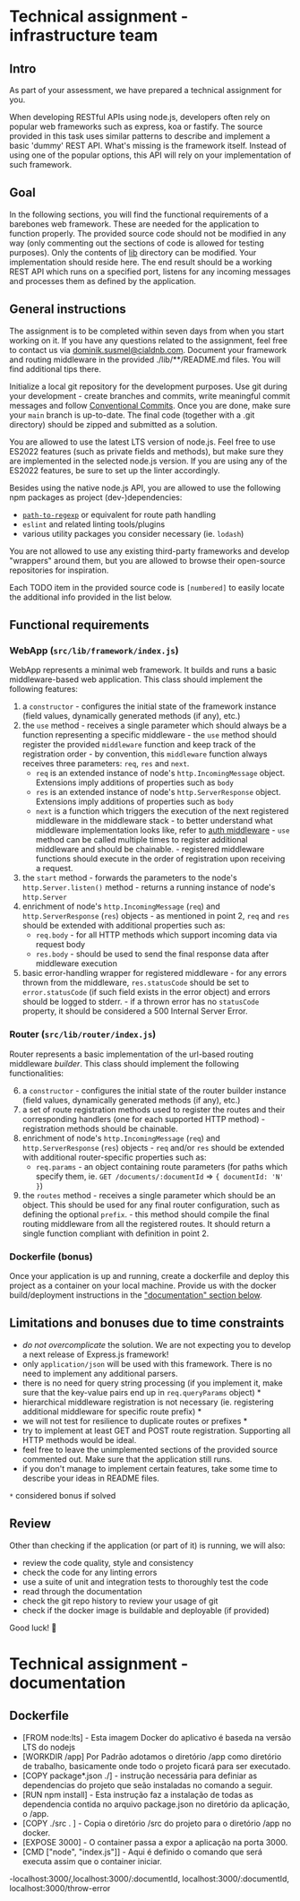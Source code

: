 # Technical assignment - infrastructure team

## Intro

As part of your assessment, we have prepared a technical assignment for you.

When developing RESTful APIs using node.js, developers often rely on popular web frameworks such as express, koa or fastify.
The source provided in this task uses similar patterns to describe and implement a basic 'dummy' REST API.
What's missing is the framework itself. Instead of using one of the popular options, this API will rely on your implementation of such framework.

## Goal

In the following sections, you will find the functional requirements of a barebones web framework. These are needed for the application to function properly.
The provided source code should not be modified in any way (only commenting out the sections of code is allowed for testing purposes).
Only the contents of [lib](./src/lib/) directory can be modified. Your implementation should reside here.
The end result should be a working REST API which runs on a specified port, listens for any incoming messages and processes them as defined by the application.

## General instructions

The assignment is to be completed within seven days from when you start working on it.
If you have any questions related to the assignment, feel free to contact us via <dominik.susmel@cialdnb.com>.
Document your framework and routing middleware in the provided ./lib/**/README.md files. You will find additional tips there.

Initialize a local git repository for the development purposes.
Use git during your development - create branches and commits, write meaningful commit messages and follow [Conventional Commits](https://www.conventionalcommits.org/en/v1.0.0/). 
Once you are done, make sure your `main` branch is up-to-date.
The final code (together with a .git directory) should be zipped and submitted as a solution.

You are allowed to use the latest LTS version of node.js. 
Feel free to use ES2022 features (such as private fields and methods), but make sure they are implemented in the selected node.js version.
If you are using any of the ES2022 features, be sure to set up the linter accordingly.

Besides using the native node.js API, you are allowed to use the following npm packages as project (dev-)dependencies:
- [`path-to-regexp`](https://github.com/component/path-to-regexp) or equivalent for route path handling
- `eslint` and related linting tools/plugins
- various utility packages you consider necessary (ie. `lodash`)

You are not allowed to use any existing third-party frameworks and develop "wrappers" around them, but you are allowed to browse their open-source repositories for inspiration.

Each TODO item in the provided source code is `[numbered]` to easily locate the additional info provided in the list below.

## Functional requirements

### WebApp (`src/lib/framework/index.js`)

WebApp represents a minimal web framework. It builds and runs a basic middleware-based web application.
This class should implement the following features:

  1. a `constructor`
    - configures the initial state of the framework instance (field values, dynamically generated methods (if any), etc.)
  2. the `use` method
    - receives a single parameter which should always be a function representing a specific middleware
    - the `use` method should register the provided `middleware` function and keep track of the registration order
    - by convention, this `middleware` function always receives three parameters: `req`, `res` and `next`.
      * `req` is an extended instance of node's `http.IncomingMessage` object. Extensions imply additions of properties such as `body`
      * `res` is an extended instance of node's `http.ServerResponse` object. Extensions imply additions of properties such as `body`
      * `next` is a function which triggers the execution of the next registered middleware in the middleware stack
    - to better understand what middleware implementation looks like, refer to [auth middleware](./src/middleware/auth.js)
    - `use` method can be called multiple times to register additional middleware and should be chainable.
    - registered middleware functions should execute in the order of registration upon receiving a request.
  3. the `start` method
    - forwards the parameters to the node's `http.Server.listen()` method
    - returns a running instance of node's `http.Server`
  4. enrichment of node's `http.IncomingMessage` (`req`) and `http.ServerResponse` (`res`) objects
    - as mentioned in point 2, `req` and `res` should be extended with additional properties such as:
      * `req.body` - for all HTTP methods which support incoming data via request body
      * `res.body` - should be used to send the final response data after middleware execution
  5. basic error-handling wrapper for registered middleware
    - for any errors thrown from the middleware, `res.statusCode` should be set to `error.statusCode` (if such field exists in the error object) and errors should be logged to stderr.
    - if a thrown error has no `statusCode` property, it should be considered a 500 Internal Server Error.

### Router (`src/lib/router/index.js`)

Router represents a basic implementation of the url-based routing middleware *builder*.
This class should implement the following functionalities:

  6. a `constructor`
    - configures the initial state of the router builder instance (field values, dynamically generated methods (if any), etc.)
  7. a set of route registration methods used to register the routes and their corresponding handlers (one for each supported HTTP method)
    - registration methods should be chainable.
  8. enrichment of node's `http.IncomingMessage` (`req`) and `http.ServerResponse` (`res`) objects
    - `req` and/or `res` should be extended with additional router-specific properties such as:
      * `req.params` - an object containing route parameters (for paths which specify them, ie. `GET /documents/:documentId` => `{ documentId: 'N' }`)
  9. the `routes` method
    - receives a single parameter which should be an object. This should be used for any final router configuration, such as defining the optional `prefix`.
    - this method should compile the final routing middleware from all the registered routes. It should return a single function compliant with definition in point 2.

### Dockerfile (bonus)

Once your application is up and running, create a dockerfile and deploy this project as a container on your local machine.
Provide us with the docker build/deployment instructions in the ["documentation" section below](#technical-assignment---documentation).

## Limitations and bonuses due to time constraints

- *do not overcomplicate* the solution. We are not expecting you to develop a next release of Express.js framework!
- only `application/json` will be used with this framework. There is no need to implement any additional parsers.
- there is no need for query string processing (if you implement it, make sure that the key-value pairs end up in `req.queryParams` object) *
- hierarchical middleware registration is not necessary (ie. registering additional middleware for specific route prefix) *
- we will not test for resilience to duplicate routes or prefixes *
- try to implement at least GET and POST route registration. Supporting all HTTP methods would be ideal.
- feel free to leave the unimplemented sections of the provided source commented out. Make sure that the application still runs.
- if you don't manage to implement certain features, take some time to describe your ideas in README files.

`*` considered bonus if solved

## Review

Other than checking if the application (or part of it) is running, we will also:
- review the code quality, style and consistency
- check the code for any linting errors
- use a suite of unit and integration tests to thoroughly test the code
- read through the documentation
- check the git repo history to review your usage of git
- check if the docker image is buildable and deployable (if provided)

Good luck! :rocket:

# Technical assignment - documentation

## Dockerfile
- [FROM node:lts] - Esta imagem Docker do aplicativo é baseda na versão LTS do nodejs
- [WORKDIR /app] Por Padrão adotamos o diretório /app como diretório de trabalho, basicamente onde todo o projeto ficará para ser executado.
- [COPY package*.json ./] - instrução necessária para definiar as dependencias do projeto que seão instaladas no comando a seguir.
- [RUN npm install] - Esta instrução faz a instalação de todas as dependencia contida no arquivo package.json no diretório da aplicação, o /app.
- [COPY ./src . ] - Copia o diretório /src do projeto para o diretório /app no docker.
- [EXPOSE 3000] - O container passa a expor a aplicação na porta 3000.
- [CMD ["node", "index.js"]] - Aqui é definido o comando que será executa assim que o container iniciar.

-localhost:3000/,localhost:3000/:documentId, localhost:3000/:documentId, localhost:3000/throw-error
